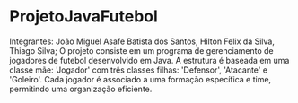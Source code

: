 # ProjetoJavaFutebol
Integrantes: João Miguel Asafe Batista dos Santos, Hilton Felix da Silva, Thiago Silva;
O projeto consiste em um programa de gerenciamento de jogadores de futebol desenvolvido em Java. A estrutura é baseada em uma classe mãe: 'Jogador' com três classes filhas: 'Defensor', 'Atacante' e 'Goleiro'. Cada jogador é associado a uma formação específica e time, permitindo uma organização eficiente.
